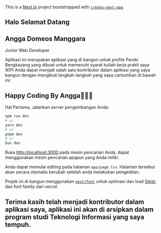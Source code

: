 This is a [Next.js](https://nextjs.org) project bootstrapped with [`create-next-app`](https://nextjs.org/docs/app/api-reference/cli/create-next-app).


## Halo Selamat Datang

## Angga Domeos Manggara
Junior Web Developer

Aplikasi ini merupakan aplikasi yang di bangun untuk profile Paroki Bengkayang yang dibuat untuk memenuhi syarat kuliah kerja prakti saya (KP)
Anda dapat menjadi salah satu kontributor dalam aplikasi yang saya bangun dengan mengikuti langkah-langkah yang saya cantumkan di bawah ini:

## Happy Coding By Angga🧑‍💻😁

Hal Pertama, Jalankan server pengembangan Anda:

```bash
npm run dev
# or
yarn dev
# or
pnpm dev
# or
bun dev
```

Buka [http://localhost:3000](http://localhost:3000) pada mesin pencarian Anda, dapat menggunakan mesin pencarian apapun yang Anda miliki.

Anda dapat memulai editing pada halaman `app/page.tsx`. Halaman tersebut akan secara otomatis berubah setelah anda melakukan pengeditan.

Projek ini di bangun menggunakan [`next/font`](https://nextjs.org/docs/app/building-your-application/optimizing/fonts) untuk optimasi dan load [Geist](https://vercel.com/font), dan font family dari vercel.

## Terima kasih telah menjadi kontributor dalam aplikasi saya, aplikasi ini akan di arsipkan dalam program studi Teknologi Informasi yang saya tempuh.
